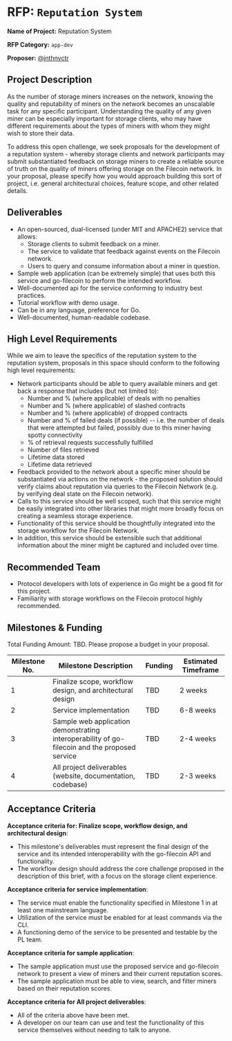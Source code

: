 # RFP: `Reputation System`

**Name of Project:** Reputation System

**RFP Category:** `app-dev`

**Proposer:** [@jnthnvctr](https://github.com/jnthnvctr)

## Project Description

As the number of storage miners increases on the network, knowing the quality and reputability of miners on the network becomes an unscalable task for any specific participant. Understanding the quality of any given miner can be especially important for storage clients, who may have different requirements about the types of miners with whom they might wish to store their data.

To address this open challenge, we seek proposals for the development of a reputation system - whereby storage clients and network participants may submit substantiated feedback on storage miners to create a reliable source of truth on the quality of miners offering storage on the Filecoin network. In your proposal, please specify how you would approach building this sort of project, i.e. general architectural choices, feature scope, and other related details.

## Deliverables

- An open-sourced, dual-licensed (under MIT and APACHE2) service that allows:
  - Storage clients to submit feedback on a miner.
  - The service to validate that feedback against events on the Filecoin network.
  - Users to query and consume information about a miner in question.
- Sample web application (can be extremely simple) that uses both this service and go-filecoin to perform the intended workflow.
- Well-documented api for the service conforming to industry best practices. 
- Tutorial workflow with demo usage. 
- Can be in any language, preference for Go. 
- Well-documented, human-readable codebase.

## High Level Requirements

While we aim to leave the specifics of the reputation system to the reputation system, proposals in this space should conform to the following high level requirements: 

- Network participants should be able to query available miners and get back a response that includes (but not limited to): 
  - Number and % (where applicable) of deals with no penalties
  - Number and % (where applicable) of slashed contracts
  - Number and % (where applicable) of dropped contracts
  - Number and % of failed deals (if possible) -- i.e. the number of deals that were attempted but failed, possibly due to this miner having spotty connectivity
  - % of retrieval requests successfully fulfilled
  - Number of files retrieved
  - Lifetime data stored
  - Lifetime data retrieved
- Feedback provided to the network about a specific miner should be substantiated via actions on the network - the proposed solution should verify claims about reputation via queries to the Filecoin Network (e.g. by verifying deal state on the Filecoin network).
- Calls to this service should be well scoped, such that this service might be easily integrated into other libraries that might more broadly focus on creating a seamless storage experience.
- Functionality of this service should be thoughtfully integrated into the storage workflow for the Filecoin Network.
- In addition, this service should be extensible such that additional information about the miner might be captured and included over time.

## Recommended Team

- Protocol developers with lots of experience in Go might be a good fit for this project.
- Familiarity with storage workflows on the Filecoin protocol highly recommended. 

## Milestones & Funding
Total Funding Amount: TBD. Please propose a budget in your proposal.

| Milestone No. | Milestone Description | Funding | Estimated Timeframe |
| --- | --- | --- | --- |
| 1 | Finalize scope, workflow design, and architectural design | TBD | 2 weeks |
| 2 | Service implementation | TBD | 6-8 weeks |
| 3 | Sample web application demonstrating interoperability of go-filecoin and the proposed service | TBD | 2-4 weeks |
| 4 | All project deliverables (website, documentation, codebase) | TBD | 2-3 weeks |

## Acceptance Criteria

**Acceptance criteria for: Finalize scope, workflow design, and architectural design**:
- This milestone's deliverables must represent the final design of the service and its intended interoperability with the go-filecoin API and functionality.
- The workflow design should address the core challenge proposed in the description of this brief, with a focus on the storage client experience.

**Acceptance criteria for service implementation**:
- The service must enable the functionality specified in Milestone 1 in at least one mainstream language.
- Utilization of the service must be enabled for at least commands via the CLI.
- A functioning demo of the service to be presented and testable by the PL team.

**Acceptance criteria for sample application**:
- The sample application must use the proposed service and go-filecoin network to present a view of miners and their current reputation scores. 
- The sample application must be able to view, search, and filter miners based on their reputation scores. 

**Acceptance criteria for All project deliverables**:
- All of the criteria above have been met.
- A developer on our team can use and test the functionality of this service themselves without needing to talk to anyone.
